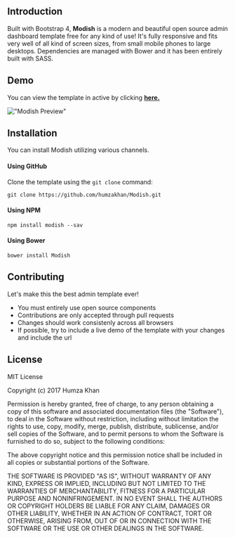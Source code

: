## Introduction
Built with Bootstrap 4, **Modish** is a modern and beautiful open source admin dashboard template free for any kind of use! It's fully responsive and fits very well of all kind of screen sizes, from small mobile phones to large desktops. Dependencies are managed with Bower and it has been entirely built with SASS. 

## Demo 
You can view the template in active by clicking **[here.](https://humzakhan.net/demo/Modish/index.html)**

!["Modish Preview"](http://i.imgur.com/dCxRnXy.jpg)

## Installation
You can install Modish utilizing various channels.

#### Using GitHub
Clone the template using the `git clone` command:
```
git clone https://github.com/humzakhan/Modish.git
```

#### Using NPM
```
npm install modish --sav
```

#### Using Bower
```
bower install Modish
```

## Contributing

Let's make this the best admin template ever!

- You must entirely use open source components
- Contributions are only accepted through pull requests
- Changes should work consistenly across all browsers
- If possible, try to include a live demo of the template with your changes and include the url

## License

MIT License

Copyright (c) 2017 Humza Khan

Permission is hereby granted, free of charge, to any person obtaining a copy
of this software and associated documentation files (the "Software"), to deal
in the Software without restriction, including without limitation the rights
to use, copy, modify, merge, publish, distribute, sublicense, and/or sell
copies of the Software, and to permit persons to whom the Software is
furnished to do so, subject to the following conditions:

The above copyright notice and this permission notice shall be included in all
copies or substantial portions of the Software.

THE SOFTWARE IS PROVIDED "AS IS", WITHOUT WARRANTY OF ANY KIND, EXPRESS OR
IMPLIED, INCLUDING BUT NOT LIMITED TO THE WARRANTIES OF MERCHANTABILITY,
FITNESS FOR A PARTICULAR PURPOSE AND NONINFRINGEMENT. IN NO EVENT SHALL THE
AUTHORS OR COPYRIGHT HOLDERS BE LIABLE FOR ANY CLAIM, DAMAGES OR OTHER
LIABILITY, WHETHER IN AN ACTION OF CONTRACT, TORT OR OTHERWISE, ARISING FROM,
OUT OF OR IN CONNECTION WITH THE SOFTWARE OR THE USE OR OTHER DEALINGS IN THE
SOFTWARE.

